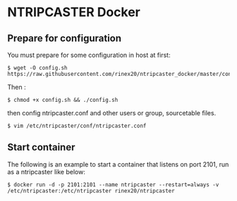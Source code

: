 # NTRIPCASTER Docker

## Prepare for configuration
You must prepare for some configuration in host at first:
```shell
$ wget -O config.sh https://raw.githubusercontent.com/rinex20/ntripcaster_docker/master/config.sh
```

Then :
```shell
$ chmod +x config.sh && ./config.sh
```

then config ntripcaster.conf and other users or group, sourcetable files.
```shell
$ vim /etc/ntripcaster/conf/ntripcaster.conf
```

## Start container
The following is an example to start a container that listens on port 2101, run as a ntripcaster like below:
```shell
$ docker run -d -p 2101:2101 --name ntripcaster --restart=always -v /etc/ntripcaster:/etc/ntripcaster rinex20/ntripcaster
```
